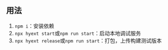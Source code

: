 ## 用法

1. `npm i`：安装依赖
2. `npx hyext start`或`npm run start`：启动本地调试服务
3. `npx hyext release`或`npm run start`：打包，上传构建测试版本